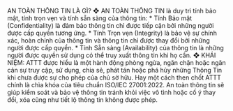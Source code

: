 AN TOÀN THÔNG TIN LÀ GÌ?
❖ AN TOÀN THÔNG TIN là duy trì tính bảo mật, tính trọn vẹn và tính sẵn sàng của thông tin:
    *   Tính Bảo mật (Confidentiality) là đảm bảo thông tin chỉ được tiếp cận bởi những người được cấp quyền tương ứng.
    *   Tính Trọn vẹn (Integrity) là bảo vệ sự chính xác, hoàn chỉnh của thông tin và thông tin chỉ được thay đổi bởi những người được cấp quyền.
    *   Tính Sẵn sàng (Availability) của thông tin là những người được quyền sử dụng có thể truy xuất thông tin khi họ cần.
❖ KHÁI NIỆM: ATTT được hiểu là một hành động phòng ngừa, ngăn chặn hoặc ngăn cản sự truy cập, sử dụng, chia sẻ, phát tán hoặc phá hủy những Thông Tin khi chưa được sự cho phép của chủ sở hữu. Hay một cách then chốt ATTT chính là chìa khóa của tiêu chuẩn ISO/IEC 27001:2022. An toàn thông tin sẽ giúp kiểm soát và bảo vệ thông tin tránh khỏi việc vô tình hoặc cố ý thay đổi, xóa cũng như tiết lộ thông tin không được phép.